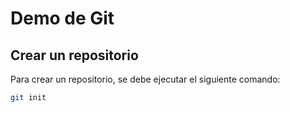 # Demo de Git

## Crear un repositorio

Para crear un repositorio, se debe ejecutar el siguiente comando:

```bash
git init
```

